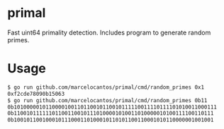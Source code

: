 # primal

Fast uint64 primality detection. Includes program to generate random primes.

# Usage

```bash
$ go run github.com/marcelocantos/primal/cmd/random_primes 0x1
0xf2cde78090b15063
$ go run github.com/marcelocantos/primal/cmd/random_primes 0b11
0b1010000010110000100110110010110010111110011110111101010011000111
0b110010111111011001100101110100001010011010000010100111100110111
0b100101100100010111000110100010110101100110001010110000001001001
```
